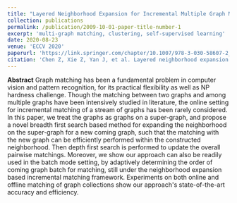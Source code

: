 ```yaml
---
title: "Layered Neighborhood Expansion for Incremental Multiple Graph Matching"
collection: publications
permalink: /publication/2009-10-01-paper-title-number-1
excerpt: 'multi-graph matching, clustering, self-supervised learning'
date: 2020-08-23
venue: 'ECCV 2020'
paperurl: 'https://link.springer.com/chapter/10.1007/978-3-030-58607-2_15'
citation: 'Chen Z, Xie Z, Yan J, et al. Layered neighborhood expansion for incremental multiple graph matching[C]//Computer Vision–ECCV 2020: 16th European Conference, Glasgow, UK, August 23–28, 2020, Proceedings, Part X 16. Springer International Publishing, 2020: 251-267.'
---
```


**Abstract**
Graph matching has been a fundamental problem in computer vision and pattern recognition, for its practical flexibility as well as NP hardness challenge. Though the matching between two graphs and among multiple graphs have been intensively studied in literature, the online setting for incremental matching of a stream of graphs has been rarely considered. In this paper, we treat the graphs as graphs on a super-graph, and propose a novel breadth first search based method for expanding the neighborhood on the super-graph for a new coming graph, such that the matching with the new graph can be efficiently performed within the constructed neighborhood. Then depth first search is performed to update the overall pairwise matchings. Moreover, we show our approach can also be readily used in the batch mode setting, by adaptively determining the order of coming graph batch for matching, still under the neighborhood expansion based incremental matching framework. Experiments on both online and offline matching of graph collections show our approach's state-of-the-art accuracy and efficiency.

